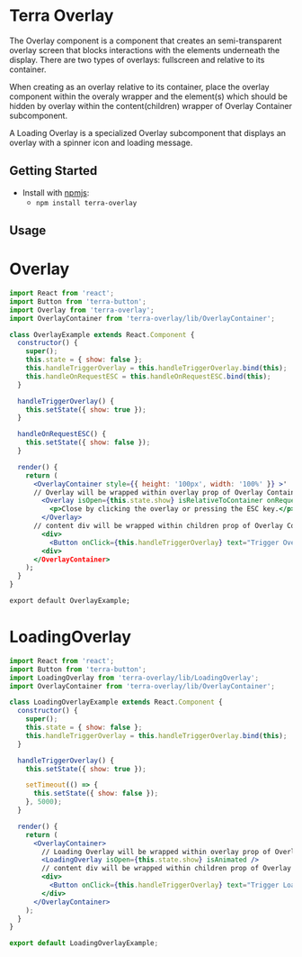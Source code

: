 # Terra Overlay
The Overlay component is a component that creates an semi-transparent overlay screen that blocks interactions with the elements underneath the display. There are two types of overlays: fullscreen and relative to its container.

When creating as an overlay relative to its container, place the overlay component within the overaly wrapper and the element(s) which should be hidden by overlay within the content(children) wrapper of Overlay Container subcomponent.

A Loading Overlay is a specialized Overlay subcomponent that displays an overlay with a spinner icon and loading message.

## Getting Started

- Install with [npmjs](https://www.npmjs.com):
  - `npm install terra-overlay`

## Usage

# Overlay
```jsx
import React from 'react';
import Button from 'terra-button';
import Overlay from 'terra-overlay';
import OverlayContainer from 'terra-overlay/lib/OverlayContainer';

class OverlayExample extends React.Component {
  constructor() {
    super();
    this.state = { show: false };
    this.handleTriggerOverlay = this.handleTriggerOverlay.bind(this);
    this.handleOnRequestESC = this.handleOnRequestESC.bind(this);
  }

  handleTriggerOverlay() {
    this.setState({ show: true });
  }

  handleOnRequestESC() {
    this.setState({ show: false });
  }

  render() {
    return (
      <OverlayContainer style={{ height: '100px', width: '100%' }} >'
      // Overlay will be wrapped within overlay prop of Overlay Container
        <Overlay isOpen={this.state.show} isRelativeToContainer onRequestClose={this.handleOnRequestESC}>
          <p>Close by clicking the overlay or pressing the ESC key.</p>
        </Overlay>
      // content div will be wrapped within children prop of Overlay Container 
        <div>
          <Button onClick={this.handleTriggerOverlay} text="Trigger Overlay" />
        <div>
      </OverlayContainer>
    );
  }
}

export default OverlayExample;
```

# LoadingOverlay
```jsx
import React from 'react';
import Button from 'terra-button';
import LoadingOverlay from 'terra-overlay/lib/LoadingOverlay';
import OverlayContainer from 'terra-overlay/lib/OverlayContainer';

class LoadingOverlayExample extends React.Component {
  constructor() {
    super();
    this.state = { show: false };
    this.handleTriggerOverlay = this.handleTriggerOverlay.bind(this);
  }

  handleTriggerOverlay() {
    this.setState({ show: true });

    setTimeout(() => {
      this.setState({ show: false });
    }, 5000);
  }

  render() {
    return (
      <OverlayContainer>
        // Loading Overlay will be wrapped within overlay prop of Overlay Container 
        <LoadingOverlay isOpen={this.state.show} isAnimated />
        // content div will be wrapped within children prop of Overlay Container 
        <div> 
          <Button onClick={this.handleTriggerOverlay} text="Trigger Loading Overlay" />
        </div>
      </OverlayContainer>
    );
  }
}

export default LoadingOverlayExample;
```
